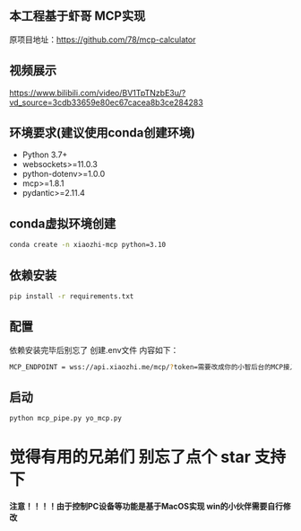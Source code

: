 ## 本工程基于虾哥 MCP实现

原项目地址：https://github.com/78/mcp-calculator

## 视频展示
https://www.bilibili.com/video/BV1TpTNzbE3u/?vd_source=3cdb33659e80ec67cacea8b3ce284283

## 环境要求(建议使用conda创建环境)

- Python 3.7+
- websockets>=11.0.3
- python-dotenv>=1.0.0
- mcp>=1.8.1
- pydantic>=2.11.4

## conda虚拟环境创建

```bash
conda create -n xiaozhi-mcp python=3.10
```

## 依赖安装

```bash
pip install -r requirements.txt
```

## 配置

依赖安装完毕后别忘了 创建.env文件 内容如下：

```bash
MCP_ENDPOINT = wss://api.xiaozhi.me/mcp/?token=需要改成你的小智后台的MCP接入点
```

## 启动

```bash
python mcp_pipe.py yo_mcp.py
```

# 觉得有用的兄弟们 别忘了点个 star 支持下

**注意！！！！由于控制PC设备等功能是基于MacOS实现 win的小伙伴需要自行修改**
